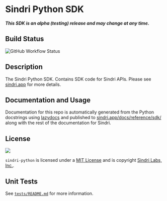 # Sindri Python SDK

***This SDK is an alpha (testing) release and may change at any time.***

## Build Status

![GitHub Workflow Status](https://img.shields.io/github/actions/workflow/status/sindri-labs/sindri-python/build-publish-pypi.yml?style=for-the-badge)

## Description
The Sindri Python SDK.
Contains SDK code for Sindri APIs. Please see [sindri.app](https://sindri.app) for more details.

## Documentation and Usage
Documentation for this repo is automatically generated from the Python docstrings using [lazydocs](https://pypi.org/project/lazydocs/) and published to [sindri.app/docs/reference/sdk/](https://sindri.app/docs/reference/sdk/python) along with the rest of the documentation for Sindri.

## License
[![](https://img.shields.io/github/license/sindri-labs/sindri-python?style=for-the-badge)](https://img.shields.io/github/license/sindri-labs/sindri-python?style=for-the-badge)

`sindri-python` is licensed under a [MIT License](LICENSE) and is copyright [Sindri Labs, Inc.](https://sindri.app).

## Unit Tests
See [`tests/README.md`](tests/README.md) for more information.